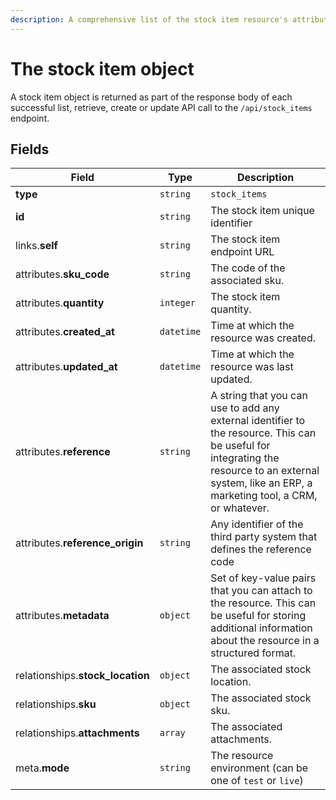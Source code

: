 ```yaml
---
description: A comprehensive list of the stock item resource's attributes and relationships
---
```


# The stock item object

A stock item object is returned as part of the response body of each successful list, retrieve, create or update API call to the `/api/stock_items` endpoint.

## Fields

| Field          | Type     | Description                                  |
| -------------- | -------- | -------------------------------------------- |
| **type**       | `string` | `stock_items`                        |
| **id**         | `string` | The stock item unique identifier  |
| links.**self** | `string` | The stock item endpoint URL       |
| attributes.**sku_code** | `string` | The code of the associated sku. |
| attributes.**quantity** | `integer` | The stock item quantity. |
| attributes.**created_at** | `datetime` | Time at which the resource was created. |
| attributes.**updated_at** | `datetime` | Time at which the resource was last updated. |
| attributes.**reference** | `string` | A string that you can use to add any external identifier to the resource. This can be useful for integrating the resource to an external system, like an ERP, a marketing tool, a CRM, or whatever. |
| attributes.**reference_origin** | `string` | Any identifier of the third party system that defines the reference code |
| attributes.**metadata** | `object` | Set of key-value pairs that you can attach to the resource. This can be useful for storing additional information about the resource in a structured format. |
| relationships.**stock_location** | `object` | The associated stock location. |
| relationships.**sku** | `object` | The associated stock sku. |
| relationships.**attachments** | `array` | The associated attachments. |
| meta.**mode** | `string` | The resource environment \(can be one of `test` or `live`\) |

